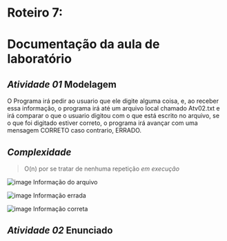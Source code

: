 # Roteiro 7:
# Documentação da aula de laboratório
*Atividade 01*
  Modelagem
-----------------
O Programa irá pedir ao usuario que ele digite alguma coisa, e, ao receber essa informação, o programa irá até um arquivo local chamado Atv02.txt e irá comparar o que o usuario digitou com o que está escrito no arquivo, se o que foi digitado estiver correto, o programa irá avançar com uma mensagem CORRETO caso contrario, ERRADO.

*Complexidade*
--
>O(n) por se tratar de nenhuma repetição
*em execução*

![image](https://user-images.githubusercontent.com/101759293/207009179-52bd6fb6-6262-46b8-b887-3563835a0ed4.png)
Informação do arquivo 

![image](https://user-images.githubusercontent.com/101759293/207008694-ad2f0ed4-4ed4-4c7a-8be4-4ed95a3a2099.png)
Informação errada 

![image](https://user-images.githubusercontent.com/101759293/207008840-37ca7c1b-985b-45f4-9559-da1bac7f6ca7.png)
Informação correta 

*Atividade 02*
  Enunciado
-----------------
